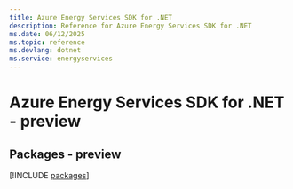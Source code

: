 ```yaml
---
title: Azure Energy Services SDK for .NET
description: Reference for Azure Energy Services SDK for .NET
ms.date: 06/12/2025
ms.topic: reference
ms.devlang: dotnet
ms.service: energyservices
---
```

# Azure Energy Services SDK for .NET - preview
## Packages - preview
[!INCLUDE [packages](energy-services-index.md)]